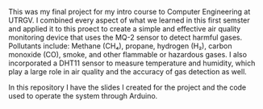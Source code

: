 This was my final project for my intro course to Computer Engineering at UTRGV. I combined every aspect of what we learned in this first semster and applied it to this proect to create a simple and effective air quality monitoring device that uses the MQ-2 sensor to detect harmful gases.
Pollutants include: Methane (CH₄), propane, hydrogen (H₂), carbon monoxide (CO), smoke, and other flammable or hazardous gases. I also incorporated a DHT11 sensor to measure temperature and humidity, which play a large role in air quality and the accuracy of gas detection as well.

In this repository I have the slides I created for the project and the code used to operate the system through Arduino.

